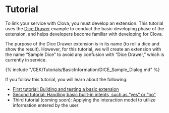 ﻿# Tutorial
To link your service with Clova, you must develop an extension. This tutorial uses the [Dice Drawer](/CEK/Examples/Extension_Examples.md#DiceDrawer) example to conduct the basic developing phase of the extension, and helps developers become familiar with developing for Clova.

The purpose of the Dice Drawer extension is in its name (to roll a dice and show the result).
However, for this tutorial, we will create an extension with the name “Sample Dice” to avoid any confusion with “Dice Drawer,” which is currently in service.

{% include "/CEK/Tutorials/BasicInformation/DICE_Sample_Dialog.md" %}

If you follow this tutorial, you will learn about the following:
* [First tutorial: Building and testing a basic extension](/CEK/Tutorials/Build_Simple_Extension.md)
* [Second tutorial: Handling basic built-in intents, such as “yes” or “no”](/CEK/Tutorials/Handle_Builtin_Intents.md)
* Third tutorial (coming soon): Applying the interaction model to utilize information entered by the user

